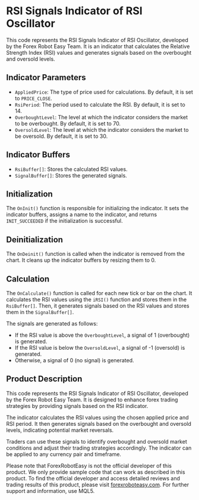 # RSI Signals Indicator of RSI Oscillator

This code represents the RSI Signals Indicator of RSI Oscillator, developed by the Forex Robot Easy Team. It is an indicator that calculates the Relative Strength Index (RSI) values and generates signals based on the overbought and oversold levels.

## Indicator Parameters

- `AppliedPrice`: The type of price used for calculations. By default, it is set to `PRICE_CLOSE`.
- `RsiPeriod`: The period used to calculate the RSI. By default, it is set to 14.
- `OverboughtLevel`: The level at which the indicator considers the market to be overbought. By default, it is set to 70.
- `OversoldLevel`: The level at which the indicator considers the market to be oversold. By default, it is set to 30.

## Indicator Buffers

- `RsiBuffer[]`: Stores the calculated RSI values.
- `SignalBuffer[]`: Stores the generated signals.

## Initialization

The `OnInit()` function is responsible for initializing the indicator. It sets the indicator buffers, assigns a name to the indicator, and returns `INIT_SUCCEEDED` if the initialization is successful.

## Deinitialization

The `OnDeinit()` function is called when the indicator is removed from the chart. It cleans up the indicator buffers by resizing them to 0.

## Calculation

The `OnCalculate()` function is called for each new tick or bar on the chart. It calculates the RSI values using the `iRSI()` function and stores them in the `RsiBuffer[]`. Then, it generates signals based on the RSI values and stores them in the `SignalBuffer[]`.

The signals are generated as follows:
- If the RSI value is above the `OverboughtLevel`, a signal of 1 (overbought) is generated.
- If the RSI value is below the `OversoldLevel`, a signal of -1 (oversold) is generated.
- Otherwise, a signal of 0 (no signal) is generated.

## Product Description

This code represents the RSI Signals Indicator of RSI Oscillator, developed by the Forex Robot Easy Team. It is designed to enhance forex trading strategies by providing signals based on the RSI indicator.

The indicator calculates the RSI values using the chosen applied price and RSI period. It then generates signals based on the overbought and oversold levels, indicating potential market reversals.

Traders can use these signals to identify overbought and oversold market conditions and adjust their trading strategies accordingly. The indicator can be applied to any currency pair and timeframe.

Please note that ForexRobotEasy is not the official developer of this product. We only provide sample code that can work as described in this product. To find the official developer and access detailed reviews and trading results of this product, please visit [forexroboteasy.com](https://forexroboteasy.com/forex-robot-review/rsi-signals-indicator-review-enhancing-forex-trading-strategies/). For further support and information, use MQL5.
